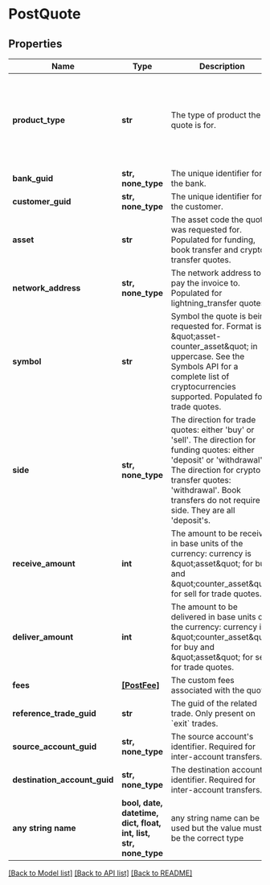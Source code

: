 # PostQuote


## Properties
Name | Type | Description | Notes
------------ | ------------- | ------------- | -------------
**product_type** | **str** | The type of product the quote is for. | [optional]  if omitted the server will use the default value of "trading"
**bank_guid** | **str, none_type** | The unique identifier for the bank. | [optional] 
**customer_guid** | **str, none_type** | The unique identifier for the customer. | [optional] 
**asset** | **str** | The asset code the quote was requested for. Populated for funding, book transfer and crypto transfer quotes. | [optional] 
**network_address** | **str, none_type** | The network address to pay the invoice to. Populated for lightning_transfer quotes. | [optional] 
**symbol** | **str** | Symbol the quote is being requested for. Format is \&quot;asset-counter_asset\&quot; in uppercase. See the Symbols API for a complete list of cryptocurrencies supported. Populated for trade quotes. | [optional] 
**side** | **str, none_type** | The direction for trade quotes: either &#39;buy&#39; or &#39;sell&#39;. The direction for funding quotes: either &#39;deposit&#39; or &#39;withdrawal&#39;. The direction for crypto transfer quotes: &#39;withdrawal&#39;. Book transfers do not require a side. They are all &#39;deposit&#39;s.  | [optional] 
**receive_amount** | **int** | The amount to be received in base units of the currency: currency is \&quot;asset\&quot; for buy and \&quot;counter_asset\&quot; for sell for trade quotes. | [optional] 
**deliver_amount** | **int** | The amount to be delivered in base units of the currency: currency is \&quot;counter_asset\&quot; for buy and \&quot;asset\&quot; for sell for trade quotes. | [optional] 
**fees** | [**[PostFee]**](PostFee.md) | The custom fees associated with the quote | [optional] 
**reference_trade_guid** | **str** | The guid of the related trade. Only present on &#x60;exit&#x60; trades. | [optional] 
**source_account_guid** | **str, none_type** | The source account&#39;s identifier. Required for inter-account transfers. | [optional] 
**destination_account_guid** | **str, none_type** | The destination account&#39;s identifier. Required for inter-account transfers. | [optional] 
**any string name** | **bool, date, datetime, dict, float, int, list, str, none_type** | any string name can be used but the value must be the correct type | [optional]

[[Back to Model list]](../README.md#documentation-for-models) [[Back to API list]](../README.md#documentation-for-api-endpoints) [[Back to README]](../README.md)


